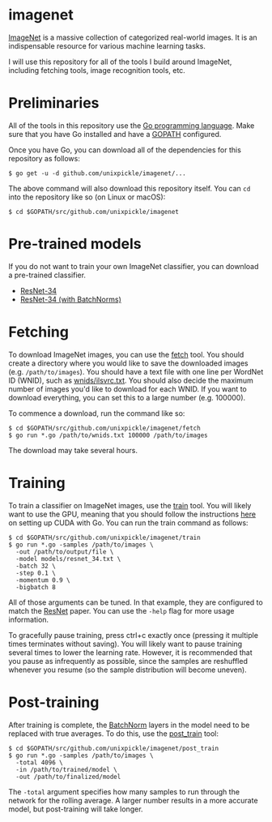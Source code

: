 # imagenet

[ImageNet](http://image-net.org) is a massive collection of categorized real-world images. It is an indispensable resource for various machine learning tasks.

I will use this repository for all of the tools I build around ImageNet, including fetching tools, image recognition tools, etc.

# Preliminaries

All of the tools in this repository use the [Go programming language](https://golang.org/doc/install). Make sure that you have Go installed and have a [GOPATH](https://golang.org/doc/code.html#GOPATH) configured.

Once you have Go, you can download all of the dependencies for this repository as follows:

```
$ go get -u -d github.com/unixpickle/imagenet/...
```

The above command will also download this repository itself. You can `cd` into the repository like so (on Linux or macOS):

```
$ cd $GOPATH/src/github.com/unixpickle/imagenet
```

# Pre-trained models

If you do not want to train your own ImageNet classifier, you can download a pre-trained classifier.

 * [ResNet-34](http://aqnichol.com/networks/resnet34)
 * [ResNet-34 (with BatchNorms)](http://aqnichol.com/networks/resnet34_batchnorm)

# Fetching

To download ImageNet images, you can use the [fetch](fetch) tool. You should create a directory where you would like to save the downloaded images (e.g. `/path/to/images`). You should have a text file with one line per WordNet ID (WNID), such as [wnids/ilsvrc.txt](wnids/ilsvrc.txt). You should also decide the maximum number of images you'd like to download for each WNID. If you want to download everything, you can set this to a large number (e.g. 100000).

To commence a download, run the command like so:

```
$ cd $GOPATH/src/github.com/unixpickle/imagenet/fetch
$ go run *.go /path/to/wnids.txt 100000 /path/to/images
```

The download may take several hours.

# Training

To train a classifier on ImageNet images, use the [train](train) tool. You will likely want to use the GPU, meaning that you should follow the instructions [here](https://godoc.org/github.com/unixpickle/cuda#hdr-Building) on setting up CUDA with Go. You can run the train command as follows:

```
$ cd $GOPATH/src/github.com/unixpickle/imagenet/train
$ go run *.go -samples /path/to/images \
  -out /path/to/output/file \
  -model models/resnet_34.txt \
  -batch 32 \
  -step 0.1 \
  -momentum 0.9 \
  -bigbatch 8
```

All of those arguments can be tuned. In that example, they are configured to match the [ResNet](https://arxiv.org/abs/1512.03385) paper. You can use the `-help` flag for more usage information.

To gracefully pause training, press ctrl+c exactly once (pressing it multiple times terminates without saving). You will likely want to pause training several times to lower the learning rate. However, it is recommended that you pause as infrequently as possible, since the samples are reshuffled whenever you resume (so the sample distribution will become uneven).

# Post-training

After training is complete, the [BatchNorm](https://arxiv.org/pdf/1502.03167.pdf) layers in the model need to be replaced with true averages. To do this, use the [post_train](post_train) tool:

```
$ cd $GOPATH/src/github.com/unixpickle/imagenet/post_train
$ go run *.go -samples /path/to/images \
  -total 4096 \
  -in /path/to/trained/model \
  -out /path/to/finalized/model
```

The `-total` argument specifies how many samples to run through the network for the rolling average. A larger number results in a more accurate model, but post-training will take longer.
